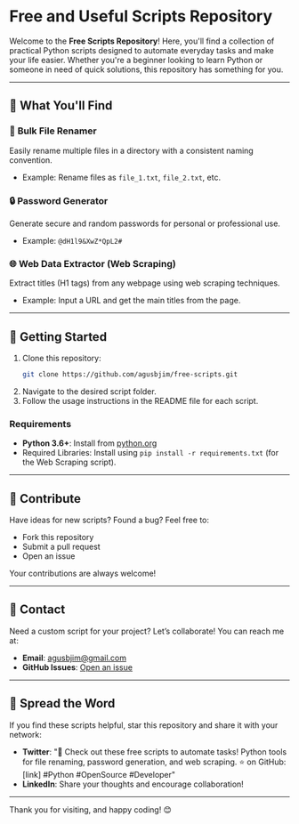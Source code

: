 # Free and Useful Scripts Repository

Welcome to the **Free Scripts Repository**! Here, you'll find a collection of practical Python scripts designed to automate everyday tasks and make your life easier. Whether you're a beginner looking to learn Python or someone in need of quick solutions, this repository has something for you.

---

## 📂 What You'll Find

### 🔄 **Bulk File Renamer**
Easily rename multiple files in a directory with a consistent naming convention.
- Example: Rename files as `file_1.txt`, `file_2.txt`, etc.

### 🔒 **Password Generator**
Generate secure and random passwords for personal or professional use.
- Example: `@dH1l9&XwZ*QpL2#`

### 🌐 **Web Data Extractor (Web Scraping)**
Extract titles (H1 tags) from any webpage using web scraping techniques.
- Example: Input a URL and get the main titles from the page.

---

## 🚀 Getting Started

1. Clone this repository:
   ```bash
   git clone https://github.com/agusbjim/free-scripts.git
   ```
2. Navigate to the desired script folder.
3. Follow the usage instructions in the README file for each script.

### Requirements
- **Python 3.6+**: Install from [python.org](https://www.python.org/downloads/)
- Required Libraries: Install using `pip install -r requirements.txt` (for the Web Scraping script).

---

## 🤝 Contribute
Have ideas for new scripts? Found a bug? Feel free to:
- Fork this repository
- Submit a pull request
- Open an issue

Your contributions are always welcome!

---

## 📧 Contact
Need a custom script for your project? Let’s collaborate! You can reach me at:
- **Email**: agusbjim@gmail.com
- **GitHub Issues**: [Open an issue](https://github.com/agusbjim/free-scripts/issues)

---

## 📢 Spread the Word
If you find these scripts helpful, star this repository and share it with your network:
- **Twitter**: "🚀 Check out these free scripts to automate tasks! Python tools for file renaming, password generation, and web scraping. ⭐ on GitHub: [link] #Python #OpenSource #Developer"
- **LinkedIn**: Share your thoughts and encourage collaboration!

---

Thank you for visiting, and happy coding! 😊
